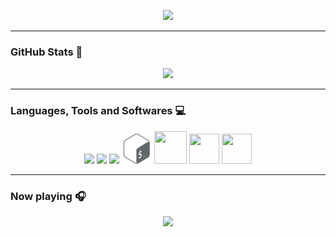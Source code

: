 <p align="center">
  <img src="https://badge42.vercel.app/api/v2/clc6bxaur00060fmon220zhly/stats?cursusId=21&coalitionId=48">
</p>

---

### GitHub Stats 🔎

<p align="center">
  <img src="https://github-readme-stats.vercel.app/api?username=lleveque42&count_private=truet&hide=issues&theme=transparent&title_color=9f61d0&text_color=9f61d0">
</p>

---

### Languages, Tools and Softwares 💻

<p align="center">
 <img src=https://github.com/abrahamcalf/programming-languages-logos/blob/master/src/c/c_48x48.png>
 <img src=https://github.com/abrahamcalf/programming-languages-logos/blob/master/src/cpp/cpp_48x48.png>
 <img src=https://github.com/abrahamcalf/programming-languages-logos/blob/master/src/python/python_48x48.png>
 <img src="https://github.com/jimaek/bashlogo.com/blob/master/src/icons/android-chrome-48x48.png">
 <img width="52" height="52" src="https://github.com/dhanishgajjar/vscode-icons/blob/master/png/default.png">
 <img width="48" height="48" src="https://github.com/simple-icons/simple-icons/blob/develop/icons/github.svg">
 <img width="48" height="48" src="https://github.com/gilbarbara/logos/blob/master/logos/docker-icon.svg">
</p>

---

### Now playing 🎧

<p align="center">
 <img src="https://spotify-github-profile.vercel.app/api/view?uid=loulou.lev12&cover_image=true&theme=novatorem&show_offline=false&background_color=383333&bar_color=a061d1&bar_color_cover=false">
</p>
 
